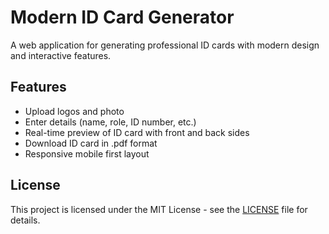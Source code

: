 # Modern ID Card Generator

A web application for generating professional ID cards with modern design and interactive features.

## Features

- Upload logos and photo
- Enter details (name, role, ID number, etc.)
- Real-time preview of ID card with front and back sides
- Download ID card in .pdf format
- Responsive mobile first layout

## License

This project is licensed under the MIT License - see the [LICENSE](LICENSE) file for details.